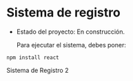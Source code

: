 <h1> Sistema de registro </h1>

- Estado del proyecto: En construcción.

  Para ejecutar el sistema, debes poner:

```npm install react``` 

Sistema de Registro 2
